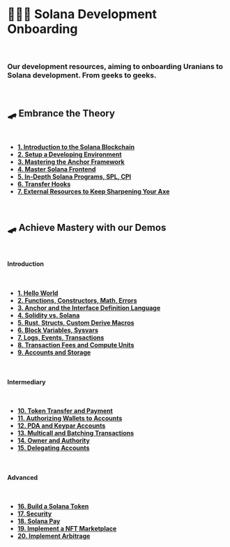 # 👩🏽‍💻 Solana Development Onboarding

<br>

### Our development resources, aiming to onboarding Uranians to Solana development. From geeks to geeks.

<br>

## 🛹 Embrance the Theory

<br>

* **[1. Introduction to the Solana Blockchain](chapters/1_intro.md)**
* **[2. Setup a Developing Environment](chapters/2_dev_env.md)**
* **[3. Mastering the Anchor Framework](chapters/3_anchor.md)**
* **[4. Master Solana Frontend](chapters/4_frontend.md)**
* **[5. In-Depth Solana Programs, SPL, CPI](chapters/5_programs_in_depth.md)**
* **[6. Transfer Hooks](chapters/6_transfer_hooks.md)**
* **[7. External Resources to Keep Sharpening Your Axe](chapters/7_sharpening_your_axes.md)**



<br>


## 🛹 Achieve Mastery with our Demos

<br>

#### Introduction

<br>

* **[1. Hello World](demos/1_hello_world)**
* **[2. Functions, Constructors, Math, Errors](demos/2_functions)**
* **[3. Anchor and the Interface Definition Language](demos/3_anchor)**
* **[4. Solidity vs. Solana](demos/4_sol_vs_sol)**
* **[5. Rust, Structs, Custom Derive Macros](demos/5_rust)**
* **[6. Block Variables, Sysvars](demos/6_blocks)**
* **[7. Logs, Events, Transactions](demos/7_logs_events_txs)**
* **[8. Transaction Fees and Compute Units](demos/8_transactions)**
* **[9. Accounts and Storage](demos/9_accounts_and_storage)**


<br>

#### Intermediary

<br>

* **[10. Token Transfer and Payment](demos/10_payment)**
* **[11. Authorizing Wallets to Accounts](demos/11_wallets_to_account)**
* **[12. PDA and Keypar Accounts](demos/12_pda)**
* **[13. Multicall and Batching Transactions](demos/13_multicall)**
* **[14. Owner and Authority](demos/14_ownership)**
* **[15. Delegating Accounts](demos/15_delegating)**


<br>

#### Advanced

<br>

* **[16. Build a Solana Token](demos/16_token)**
* **[17. Security](demos/17_security)**
* **[18. Solana Pay](demos/18_solana_pay)**
* **[19. Implement a NFT Marketplace](demos/19_nft_marketplace)**
* **[20. Implement Arbitrage](demos/20_arbitrage)**








